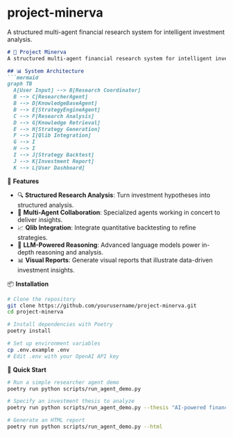 # project-minerva
A structured multi-agent financial research system for intelligent investment analysis.
```markdown
# 🌟 Project Minerva
A structured multi-agent financial research system for intelligent investment analysis.

## 📊 System Architecture
```mermaid
graph TB
  A[User Input] --> B[Research Coordinator]
  B --> C[ResearcherAgent]
  B --> D[KnowledgeBaseAgent]
  B --> E[StrategyEngineAgent]
  C --> F[Research Analysis]
  D --> G[Knowledge Retrieval]
  E --> H[Strategy Generation]
  F --> I[Qlib Integration]
  G --> I
  H --> I
  I --> J[Strategy Backtest]
  J --> K[Investment Report]
  K --> L[User Dashboard]
```

🚀 **Features**

* 🔍 **Structured Research Analysis**: Turn investment hypotheses into structured analysis.
* 🤖 **Multi-Agent Collaboration**: Specialized agents working in concert to deliver insights.
* 📈 **Qlib Integration**: Integrate quantitative backtesting to refine strategies.
* 🧠 **LLM-Powered Reasoning**: Advanced language models power in-depth reasoning and analysis.
* 📊 **Visual Reports**: Generate visual reports that illustrate data-driven investment insights.

📦 **Installation**

```bash
# Clone the repository
git clone https://github.com/yourusername/project-minerva.git
cd project-minerva

# Install dependencies with Poetry
poetry install

# Set up environment variables
cp .env.example .env
# Edit .env with your OpenAI API key
```

🔧 **Quick Start**

```bash
# Run a simple researcher agent demo
poetry run python scripts/run_agent_demo.py

# Specify an investment thesis to analyze
poetry run python scripts/run_agent_demo.py --thesis "AI-powered financial agents with AlphaSense have demonstrated strong growth with ARR increasing from $150M to $420M over two years, positioning themselves as essential tools for financial research."

# Generate an HTML report
poetry run python scripts/run_agent_demo.py --html
```
